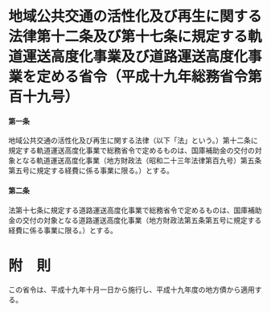 # 地域公共交通の活性化及び再生に関する法律第十二条及び第十七条に規定する軌道運送高度化事業及び道路運送高度化事業を定める省令（平成十九年総務省令第百十九号）
#### 第一条
地域公共交通の活性化及び再生に関する法律（以下「法」という。）第十二条に規定する軌道運送高度化事業で総務省令で定めるものは、国庫補助金の交付の対象となる軌道運送高度化事業（地方財政法（昭和二十三年法律第百九号）第五条第五号に規定する経費に係る事業に限る。）とする。
#### 第二条
法第十七条に規定する道路運送高度化事業で総務省令で定めるものは、国庫補助金の交付の対象となる道路運送高度化事業（地方財政法第五条第五号に規定する経費に係る事業に限る。）とする。
# 附　則
この省令は、平成十九年十月一日から施行し、平成十九年度の地方債から適用する。
